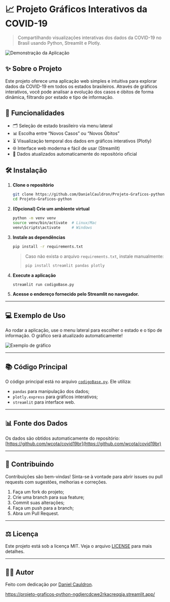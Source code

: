 
# 📈 Projeto Gráficos Interativos da COVID-19

> Compartilhando visualizações interativas dos dados da COVID-19 no Brasil usando Python, Streamlit e Plotly.

![Demonstração da Aplicação](imagens/demo_grafico.png)

## ✨ Sobre o Projeto

Este projeto oferece uma aplicação web simples e intuitiva para explorar dados da COVID-19 em todos os estados brasileiros. Através de gráficos interativos, você pode analisar a evolução dos casos e óbitos de forma dinâmica, filtrando por estado e tipo de informação.

## 🚀 Funcionalidades

- 🗂️ Seleção de estado brasileiro via menu lateral
- 📊 Escolha entre “Novos Casos” ou “Novos Óbitos”
- ⏳ Visualização temporal dos dados em gráficos interativos (Plotly)
- 🌐 Interface web moderna e fácil de usar (Streamlit)
- 🔄 Dados atualizados automaticamente do repositório oficial

## 🛠️ Instalação

1. **Clone o repositório**
   ```bash
   git clone https://github.com/DanielCauldron/Projeto-Graficos-python.git
   cd Projeto-Graficos-python
   ```

2. **(Opcional) Crie um ambiente virtual**
   ```bash
   python -m venv venv
   source venv/bin/activate  # Linux/Mac
   venv\Scripts\activate     # Windows
   ```

3. **Instale as dependências**
   ```bash
   pip install -r requirements.txt
   ```
   > Caso não exista o arquivo `requirements.txt`, instale manualmente:
   > ```bash
   > pip install streamlit pandas plotly
   > ```

4. **Execute a aplicação**
   ```bash
   streamlit run codigoBase.py
   ```

5. **Acesse o endereço fornecido pelo Streamlit no navegador.**

---

## 💻 Exemplo de Uso

Ao rodar a aplicação, use o menu lateral para escolher o estado e o tipo de informação. O gráfico será atualizado automaticamente!

![Exemplo de gráfico](imagens/exemplo_grafico.png)

---

## 📚 Código Principal

O código principal está no arquivo [`codigoBase.py`](codigoBase.py). Ele utiliza:
- `pandas` para manipulação dos dados;
- `plotly.express` para gráficos interativos;
- `streamlit` para interface web.

---

## 📊 Fonte dos Dados

Os dados são obtidos automaticamente do repositório:
[https://github.com/wcota/covid19br](https://github.com/wcota/covid19br)

---

## 🤝 Contribuindo

Contribuições são bem-vindas! Sinta-se à vontade para abrir issues ou pull requests com sugestões, melhorias e correções.

1. Faça um fork do projeto;
2. Crie uma branch para sua feature;
3. Commit suas alterações;
4. Faça um push para a branch;
5. Abra um Pull Request.

---

## ⚖️ Licença

Este projeto está sob a licença MIT. Veja o arquivo [LICENSE](LICENSE) para mais detalhes.

---

## 🙋‍♂️ Autor

Feito com dedicação por [Daniel Cauldron](https://github.com/DanielCauldron).

https://projeto-graficos-python-ngdjercdcwe2rkacreqgja.streamlit.app/
